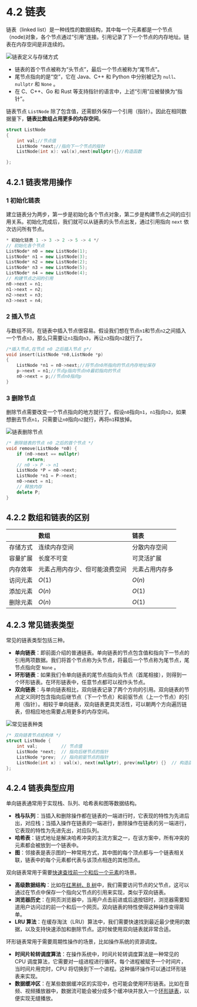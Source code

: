 # 4.2 链表

链表（linked list）是一种线性的数据结构，其中每一个元素都是一个节点（node)对象，各个节点通过“引用”连接。引用记录了下一个节点的内存地址。链表在内存空间是非连续的。

![链表定义与存储方式](https://cdn.jsdelivr.net/gh/ctyhail/image_bed@master/image/linkedlist_definition.png)

- 链表的首个节点被称为“头节点”，最后一个节点被称为“尾节点”。
- 尾节点指向的是“空”，它在 Java、C++ 和 Python 中分别被记为 `null`、`nullptr` 和 `None` 。
- 在 C、C++、Go 和 Rust 等支持指针的语言中，上述“引用”应被替换为“指针”。

链表节点 `ListNode` 除了包含值，还需额外保存一个引用（指针）。因此在相同数据量下，**链表比数组占用更多的内存空间**。

```c++
struct ListNode
{
	int val;//节点值
	ListNode *next;//指向下一个节点的指针
	ListNode(int x): val(x),next(nullptr){}//构造函数

};
```

## 4.2.1 链表常用操作

### 1 初始化链表

建立链表分为两步，第一步是初始化各个节点对象，第二步是构建节点之间的应引用关系。初始化完成后，我们就可以从链表的头节点出发，通过引用指向 `next` 依次访问所有节点。

```c++
* 初始化链表 1 -> 3 -> 2 -> 5 -> 4 */
// 初始化各个节点
ListNode* n0 = new ListNode(1);
ListNode* n1 = new ListNode(3);
ListNode* n2 = new ListNode(2);
ListNode* n3 = new ListNode(5);
ListNode* n4 = new ListNode(4);
// 构建节点之间的引用
n0->next = n1;
n1->next = n2;
n2->next = n3;
n3->next = n4;
```

### 2 插入节点

与数组不同，在链表中插入节点很容易。假设我们想在节点`n1`和节点`n2`之间插入一个节点`n3`，那么只需要让`n1`指向`n3`，再让`n3`指向`n2`就行了。

```c++
/*插入节点,在节点 n0 之后插入节点 p*/
void insert(ListNode *n0,ListNode *p)
{
	ListNode *n1 = n0->next;//将节点n0所指向的节点内存地址保存
	p->next = n1;//节点p指向节点n0最初指向的节点
	n0->next = p;//节点n0指向p
}
```

### 3 删除节点

删除节点需要改变一个节点指向的地方就行了。假设`n0`指向`n1`，`n1`指向`n2`，如果想删去节点`n1`，只需要让`n0`指向`n2`就行，再将`n1`释放掉。

![链表删除节点](https://cdn.jsdelivr.net/gh/ctyhail/image_bed@master/image/linkedlist_remove_node.png)

```c++
/* 删除链表的节点 n0 之后的首个节点 */
void remove(ListNode *n0) {
    if (n0->next == nullptr)
        return;
    // n0 -> P -> n1
    ListNode *P = n0->next;
    ListNode *n1 = P->next;
    n0->next = n1;
    // 释放内存
    delete P;
}
```

## 4.2.2 数组和链表的区别

|          | 数组                           | 链表           |
| :------- | :----------------------------- | :------------- |
| 存储方式 | 连续内存空间                   | 分散内存空间   |
| 容量扩展 | 长度不可变                     | 可灵活扩展     |
| 内存效率 | 元素占用内存少、但可能浪费空间 | 元素占用内存多 |
| 访问元素 | $O(1)$                         | $O(n)$         |
| 添加元素 | $O(n)$                         | $O(1)$         |
| 删除元素 | $O(n)$                         | $O(1)$         |

## 4.2.3 常见链表类型

常见的链表类型包括三种。

- **单向链表**：即前面介绍的普通链表。单向链表的节点包含值和指向下一节点的引用两项数据。我们将首个节点称为头节点，将最后一个节点称为尾节点，尾节点指向空 `None` 。
- **环形链表**：如果我们令单向链表的尾节点指向头节点（首尾相接），则得到一个环形链表。在环形链表中，任意节点都可以视作头节点。
- **双向链表**：与单向链表相比，双向链表记录了两个方向的引用。双向链表的节点定义同时包含指向后继节点（下一个节点）和前驱节点（上一个节点）的引用（指针）。相较于单向链表，双向链表更具灵活性，可以朝两个方向遍历链表，但相应地也需要占用更多的内存空间。

![常见链表种类](https://www.hello-algo.com/chapter_array_and_linkedlist/linked_list.assets/linkedlist_common_types.png)

```c++
/* 双向链表节点结构体 */
struct ListNode {
    int val;         // 节点值
    ListNode *next;  // 指向后继节点的指针
    ListNode *prev;  // 指向前驱节点的指针
    ListNode(int x) : val(x), next(nullptr), prev(nullptr) {}  // 构造函数
};
```

## 4.2.4  链表典型应用

单向链表通常用于实现栈、队列、哈希表和图等数据结构。

- **栈与队列**：当插入和删除操作都在链表的一端进行时，它表现的特性为先进后出，对应栈；当插入操作在链表的一端进行，删除操作在链表的另一端进行，它表现的特性为先进先出，对应队列。
- **哈希表**：链式地址是解决哈希冲突的主流方案之一，在该方案中，所有冲突的元素都会被放到一个链表中。
- **图**：邻接表是表示图的一种常用方式，其中图的每个顶点都与一个链表相关联，链表中的每个元素都代表与该顶点相连的其他顶点。

双向链表常用于需要<u>快速查找前一个和后一个元素</u>的场景。

- **高级数据结构**：比如在<u>红黑树、B 树</u>中，我们需要访问节点的父节点，这可以通过在节点中保存一个指向父节点的引用来实现，类似于双向链表。
- **浏览器历史**：在网页浏览器中，当用户点击前进或后退按钮时，浏览器需要知道用户访问过的前一个和后一个网页。双向链表的特性使得这种操作变得简单。
- **LRU 算法**：在缓存淘汰（LRU）算法中，我们需要快速找到最近最少使用的数据，以及支持快速添加和删除节点。这时候使用双向链表就非常合适。

环形链表常用于需要周期性操作的场景，比如操作系统的资源调度。

- **时间片轮转调度算法**：在操作系统中，时间片轮转调度算法是一种常见的 CPU 调度算法，它需要对一组进程进行循环。每个进程被赋予一个时间片，当时间片用完时，CPU 将切换到下一个进程。这种循环操作可以通过环形链表来实现。
- **数据缓冲区**：在某些数据缓冲区的实现中，也可能会使用环形链表。比如在音频、视频播放器中，数据流可能会被分成多个缓冲块并放入一个<u>环形链表</u>，以便实现无缝播放。
